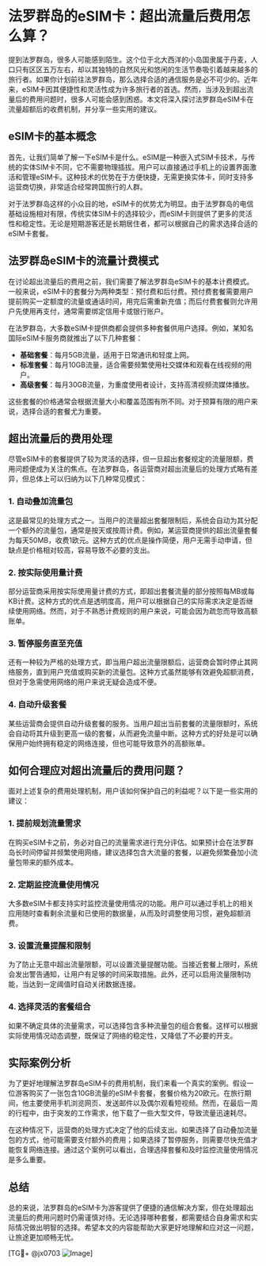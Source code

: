 # 法罗群岛的eSIM卡：超出流量后费用怎么算？

提到法罗群岛，很多人可能感到陌生。这个位于北大西洋的小岛国隶属于丹麦，人口只有区区五万左右，却以其独特的自然风光和悠闲的生活节奏吸引着越来越多的旅行者。如果你计划前往法罗群岛，那么选择合适的通信服务是必不可少的。近年来，eSIM卡因其便捷性和灵活性成为许多旅行者的首选。然而，当涉及到超出流量后的费用问题时，很多人可能会感到困惑。本文将深入探讨法罗群岛eSIM卡在流量超额后的收费机制，并分享一些实用的建议。

## eSIM卡的基本概念

首先，让我们简单了解一下eSIM卡是什么。eSIM是一种嵌入式SIM卡技术，与传统的实体SIM卡不同，它不需要物理插拔。用户可以直接通过手机上的设置界面激活和管理eSIM卡。这种技术的优势在于方便快捷，无需更换实体卡，同时支持多运营商切换，非常适合经常跨国旅行的人群。

对于法罗群岛这样的小众目的地，eSIM卡的优势尤为明显。由于法罗群岛的电信基础设施相对有限，传统实体SIM卡的选择较少，而eSIM卡则提供了更多的灵活性和稳定性。无论是短期游客还是长期居住者，都可以根据自己的需求选择合适的eSIM卡套餐。

## 法罗群岛eSIM卡的流量计费模式

在讨论超出流量后的费用之前，我们需要了解法罗群岛eSIM卡的基本计费模式。一般来说，eSIM卡的套餐分为两种类型：预付费和后付费。预付费套餐需要用户提前购买一定额度的流量或通话时间，用完后需重新充值；而后付费套餐则允许用户先使用再支付，通常需要绑定信用卡或银行账户。

在法罗群岛，大多数eSIM卡提供商都会提供多种套餐供用户选择。例如，某知名国际eSIM卡服务商就推出了以下几种套餐：

- **基础套餐**：每月5GB流量，适用于日常通讯和轻度上网。
- **标准套餐**：每月10GB流量，适合需要频繁使用社交媒体和观看在线视频的用户。
- **高级套餐**：每月30GB流量，为重度使用者设计，支持高清视频流媒体播放。

这些套餐的价格通常会根据流量大小和覆盖范围有所不同。对于预算有限的用户来说，选择合适的套餐尤为重要。

## 超出流量后的费用处理

尽管eSIM卡的套餐提供了较为灵活的选择，但一旦超出套餐规定的流量限额，费用问题便成为关注的焦点。在法罗群岛，各运营商对超出流量后的处理方式略有差异，但总体上可以归纳为以下几种常见模式：

### 1. **自动叠加流量包**
这是最常见的处理方式之一。当用户的流量超出套餐限制后，系统会自动为其分配一个额外的流量包，通常是按天或按周计费。例如，某运营商提供的超出流量套餐为每天50MB，收费1欧元。这种方式的优点是操作简便，用户无需手动申请，但缺点是价格相对较高，容易导致不必要的支出。

### 2. **按实际使用量计费**
部分运营商采用按实际使用量计费的方式，即超出套餐流量的部分按照每MB或每KB计费。这种方式的优点是透明度高，用户可以根据自己的实际需求决定是否继续使用网络。然而，对于不熟悉计费规则的用户来说，可能会因为疏忽而导致高额账单。

### 3. **暂停服务直至充值**
还有一种较为严格的处理方式，即当用户超出流量限额后，运营商会暂时停止其网络服务，直到用户充值或购买新的流量包。这种方式虽然能够有效避免超额消费，但对于急需使用网络的用户来说无疑会造成不便。

### 4. **自动升级套餐**
某些运营商会提供自动升级套餐的服务。当用户超出当前套餐的流量限额时，系统会自动将其升级到更高一级的套餐，从而避免流量中断。这种方式的好处是可以确保用户始终拥有稳定的网络连接，但也可能导致意外的高额账单。

## 如何合理应对超出流量后的费用问题？

面对上述复杂的费用处理机制，用户该如何保护自己的利益呢？以下是一些实用的建议：

### 1. **提前规划流量需求**
在购买eSIM卡之前，务必对自己的流量需求进行充分评估。如果预计会在法罗群岛长时间停留并频繁使用网络，建议选择包含大流量的套餐，以避免频繁叠加小流量包带来的额外成本。

### 2. **定期监控流量使用情况**
大多数eSIM卡都支持实时监控流量使用情况的功能。用户可以通过手机上的相关应用随时查看剩余流量和已使用的数据量，从而及时调整使用习惯，避免超额消费。

### 3. **设置流量提醒和限制**
为了防止无意中超出流量限额，可以设置流量提醒功能。当接近套餐上限时，系统会发出警告通知，让用户有足够的时间采取措施。此外，还可以启用流量限制功能，当达到一定阈值时自动关闭数据连接。

### 4. **选择灵活的套餐组合**
如果不确定具体的流量需求，可以选择包含多种流量包的组合套餐。这样可以根据实际使用情况动态调整，既保证了网络的稳定性，又降低了不必要的开支。

## 实际案例分析

为了更好地理解法罗群岛eSIM卡的费用机制，我们来看一个真实的案例。假设一位游客购买了一张包含10GB流量的eSIM卡套餐，套餐价格为20欧元。在旅行期间，他主要使用手机浏览网页、发送邮件以及偶尔观看短视频。然而，在最后一周的行程中，由于突发的工作需求，他下载了一些大型文件，导致流量迅速耗尽。

在这种情况下，运营商的处理方式决定了他的后续支出。如果选择了自动叠加流量包的方式，他可能需要支付额外的费用；如果选择了暂停服务，则需要尽快充值才能恢复网络连接。通过这个案例可以看出，合理选择套餐和及时监控流量使用情况是多么重要。

## 总结

总的来说，法罗群岛的eSIM卡为游客提供了便捷的通信解决方案，但在处理超出流量后的费用问题时仍需谨慎对待。无论选择哪种套餐，都需要结合自身需求和实际情况做出明智的选择。希望本文的内容能帮助大家更好地理解和应对这一问题，让旅途更加顺畅无忧。

[TG💪+ @jx0703 ![Image](https://github.com/user-attachments/assets/dbca1d08-cadb-493c-b0ec-ad6f7a83f270)]
